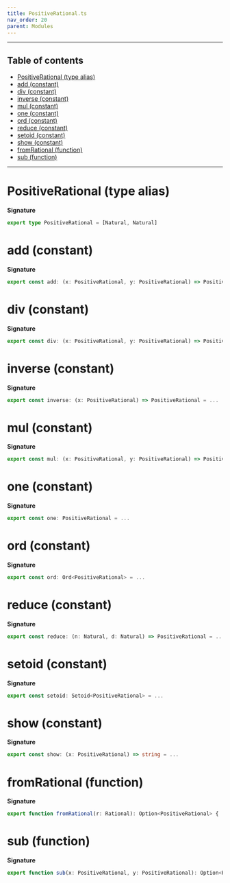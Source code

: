 ```yaml
---
title: PositiveRational.ts
nav_order: 20
parent: Modules
---
```


---

<h2 class="text-delta">Table of contents</h2>

- [PositiveRational (type alias)](#positiverational-type-alias)
- [add (constant)](#add-constant)
- [div (constant)](#div-constant)
- [inverse (constant)](#inverse-constant)
- [mul (constant)](#mul-constant)
- [one (constant)](#one-constant)
- [ord (constant)](#ord-constant)
- [reduce (constant)](#reduce-constant)
- [setoid (constant)](#setoid-constant)
- [show (constant)](#show-constant)
- [fromRational (function)](#fromrational-function)
- [sub (function)](#sub-function)

---

# PositiveRational (type alias)

**Signature**

```ts
export type PositiveRational = [Natural, Natural]
```

# add (constant)

**Signature**

```ts
export const add: (x: PositiveRational, y: PositiveRational) => PositiveRational = ...
```

# div (constant)

**Signature**

```ts
export const div: (x: PositiveRational, y: PositiveRational) => PositiveRational = ...
```

# inverse (constant)

**Signature**

```ts
export const inverse: (x: PositiveRational) => PositiveRational = ...
```

# mul (constant)

**Signature**

```ts
export const mul: (x: PositiveRational, y: PositiveRational) => PositiveRational = ...
```

# one (constant)

**Signature**

```ts
export const one: PositiveRational = ...
```

# ord (constant)

**Signature**

```ts
export const ord: Ord<PositiveRational> = ...
```

# reduce (constant)

**Signature**

```ts
export const reduce: (n: Natural, d: Natural) => PositiveRational = ...
```

# setoid (constant)

**Signature**

```ts
export const setoid: Setoid<PositiveRational> = ...
```

# show (constant)

**Signature**

```ts
export const show: (x: PositiveRational) => string = ...
```

# fromRational (function)

**Signature**

```ts
export function fromRational(r: Rational): Option<PositiveRational> { ... }
```

# sub (function)

**Signature**

```ts
export function sub(x: PositiveRational, y: PositiveRational): Option<PositiveRational> { ... }
```

